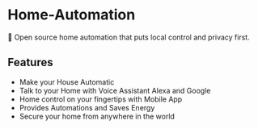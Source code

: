 # Home-Automation
🏡 Open source home automation that puts local control and privacy first.

## Features

- Make your House Automatic
- Talk to your Home with Voice Assistant Alexa and Google
- Home control on your fingertips with Mobile App
- Provides Automations and Saves Energy
- Secure your home from anywhere in the world
